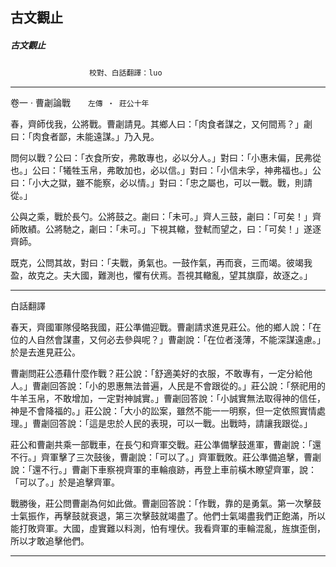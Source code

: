 

## 古文觀止

##### 古文觀止
　　　　　　　　　`校對、白話翻譯：luo`

* * *

卷一 ‧ 曹劌論戰　　`左傳 ‧ 莊公十年`

春，齊師伐我，公將戰。曹劌請見。其鄉人曰：「肉食者謀之，又何間焉？」劌曰：「肉食者鄙，未能遠謀。」乃入見。

問何以戰？公曰：「衣食所安，弗敢專也，必以分人。」對曰：「小惠未偏，民弗從也。」公曰：「犧牲玉帛，弗敢加也，必以信。」對曰：「小信未孚，神弗福也。」公曰：「小大之獄，雖不能察，必以情。」對曰：「忠之屬也，可以一戰。戰，則請從。」

公與之乘，戰於長勺。公將鼓之。劌曰：「未可。」齊人三鼓，劌曰：「可矣！」齊師敗績。公將馳之，劌曰：「未可。」下視其轍，登軾而望之，曰：「可矣！」遂逐齊師。

既克，公問其故，對曰：「夫戰，勇氣也。一鼓作氣，再而衰，三而竭。彼竭我盈，故克之。夫大國，難測也，懼有伏焉。吾視其轍亂，望其旗靡，故逐之。」

* * *

白話翻譯

春天，齊國軍隊侵略我國，莊公準備迎戰。曹劌請求進見莊公。他的鄉人說：「在位的人自然會謀畫，又何必去參與呢？」曹劌說：「在位者淺薄，不能深謀遠慮。」於是去進見莊公。

曹劌問莊公憑藉什麼作戰？莊公說：「舒適美好的衣服，不敢專有，一定分給他人。」曹劌回答說：「小的恩惠無法普遍，人民是不會跟從的。」莊公說：「祭祀用的牛羊玉帛，不敢增加，一定對神誠實。」曹劌回答說：「小誠實無法取得神的信任，神是不會降福的。」莊公說：「大小的訟案，雖然不能一一明察，但一定依照實情處理。」曹劌回答說：「這是忠於人民的表現，可以一戰。出戰時，請讓我跟從。」

莊公和曹劌共乘一部戰車，在長勺和齊軍交戰。莊公準備擊鼓進軍，曹劌說：「還不行。」齊軍擊了三次鼓後，曹劌說：「可以了。」齊軍戰敗。莊公準備追擊，曹劌說：「還不行。」曹劌下車察視齊軍的車輪痕跡，再登上車前橫木瞭望齊軍，說：「可以了。」於是追擊齊軍。

戰勝後，莊公問曹劌為何如此做。曹劌回答說：「作戰，靠的是勇氣。第一次擊鼓士氣振作，再擊鼓就衰退，第三次擊鼓就竭盡了。他們士氣竭盡我們正飽滿，所以能打敗齊軍。大國，虛實難以料測，怕有埋伏。我看齊軍的車輪混亂，旌旗歪倒，所以才敢追擊他們。

* * *

